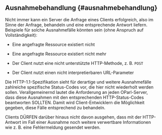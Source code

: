 ## Ausnahmebehandlung  {#ausnahmebehandlung}

Nicht immer kann ein Server die Anfrage eines Clients erfolgreich, also im Sinne
der Anfrage, behandeln und eine entsprechende Antwort liefern. Beispiele für solche
Ausnahmefälle könnten sein (ohne Anspruch auf Vollständigkeit):

* Eine angefragte Ressource existiert nicht

* Eine angefragte Ressource existiert nicht mehr

* Der Client nutzt eine nicht unterstützte HTTP-Methode, z. B. `POST`

* Der Client nutzt einen nicht interpretierbaren URL-Parameter

Die HTTP-1.1-Spezifikation sieht für derartige und weitere Ausnahmefälle
zahlreiche spezifische Status-Codes vor, die hier nicht wiederholt werden
sollen. Verallgemeinernd lautet die Anforderung an jeden OParl-Server,
dass diese Ausnahmen mit den entsprechenden HTTP-Status-Codes beantworten
SOLLTEN. Damit wird Client-Entwicklern die Möglichkeit gegeben, diese Fälle
entsprechend zu behandeln.

Clients DÜRFEN darüber hinaus nicht davon ausgehen, dass mit der HTTP-Antwort
im Fall einer Ausnahme noch weitere verwertbare Informationen wie z. B. eine
Fehlermeldung gesendet werden.
